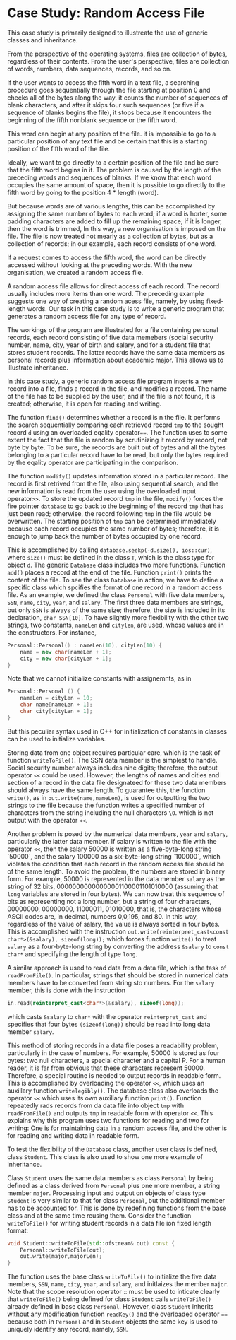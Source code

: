 # Case Study: Random Access File

This case study is primarily designed to illustreate the use of generic classes and inheritance.

From the perspective of the operating systems, files are collection of bytes, regardless of their contents. From the user's perspective, files are collection of words, numbers, data sequences, records, and so on.

If the user wants to access the fifth word in a text file, a searching procedure goes sequentially through the file starting at position 0 and checks all of the bytes along the way. it counts the number of sequences of blank characters, and after it skips four such sequences (or five if a sequence of blanks begins the file), it stops because it encounters the beginning of the fifth nonblank sequence or the fifth word.

This word can begin at any position of the file. it is impossible to go to a particular position of any text file and be certain that this is a starting position of the fifth word of the file.

Ideally, we want to go directly to a certain position of the file and be sure that the fifth word begins in it. The problem is caused by the length of the preceding words and sequences of blanks. If we know that each word occupies the same amount of space, then it is possible to go directly to the fifth word by going to the position 4 * length (word).

But because words are of various lengths, this can be accomplished by assigning the same number of bytes to each word; if a word is horter, some padding characters are added to fill up the remaining space; if it is longer, then the word is trimmed, In this way, a new organisation is imposed on the file. The file is now treated not mearly as a collection of bytes, but as a collection of records; in our example, each record consists of one word.

If a request comes to access the fifth word, the word can be directly accessed without looking at the preceding words. With the new organisation, we created a random access file.

A random access file allows for direct access of each record. The record usually includes more items than one word. The preceding example suggests one way of creating a random acess file, namely, by using fixed-length words. Our task in this case study is to write a generic program that generates a random access file for any type of record.

The workings of the program are illustrated for a file containing personal records, each record consisting of five data memebers (social security number, name, city, year of birth and salary, and for a student file that stores student records. The latter records have the same data members as personal records plus information about academic major. This allows us to illustrate inheritance.

In this case study, a generic random access file program inserts a new record into a file, finds a record in the file, and modifies a record. The name of the file has to be supplied by the user, and if the file is not found, it is created; otherwise, it is open for reading and writing.

The function `find()` determines whether a record is n the file. It performs the search sequentially comparing each retrieved record `tmp` to the sought record `d` using an overloaded eqality operator`==`. The function uses to some extent the fact that the file is random by scrutinizing it record by record, not byte by byte. To be sure, the records are built out of bytes and all the bytes belonging to a particular record have to be read, but only the bytes required by the eqality operator are participating in the comparison.

The function `modify()` updates information stored in a particular record. The record is first retrived from the file, also using sequential search, and the new information is read from the user using the overloaded input operator`>>`. To store the updated record `tmp` in the file, `modify()` forces the fire pointer `database` to go back to the beginning of the record `tmp` that has just been read; otherwise, the record following `tmp` in the file would be overwritten. The starting position of `tmp` can be determined immediately because each record occupies the same number of bytes; therefore, it is enough to jump back the number of bytes occupied by one record.

This is accomplished by calling `database.seekp(-d.size(), ios::cur)`, where `size()` must be defined in the class `T`, which is the class type for object `d`. The generic `Database` class includes two more functions. Function `add()` places a record at the end of the file. Function `print()` prints the content of the file. To see the class `Database` in action, we have to define a specific class which spcifies the format of one record in a random access file. As an example, we defined the class `Personal` with five data members, `SSN`, `name`, `city`, `year`, and `salary`. The first three data members are strings, but only `SSN` is always of the same size; therefore, the size is included in its declaration, `char SSN[10]`. To have slightly more flexibility with the other two strings, two constants, `nameLen` and `citylen`, are used, whose values are in the constructors. For instance,

```C++
Personal::Personal() : nameLen(10), cityLen(10) {
    name = new char[nameLen + 1];
    city = new char[cityLen + 1];
}
```

Note that we cannot initialize constants with assignemnts, as in 

```C++
Personal::Personal () {
    nameLen = cityLen = 10;
    char name[nameLen + 1];
    char city[cityLen + 1];
}
```

But this peculiar syntax used in C++ for initialization of constants in classes can be used to initialize variables.

Storing data from one object requires particular care, which is the task of function `writeToFile()`. The SSN data member is the simplest to handle. Social security number always includes nine digits; therefore, the output operator `<<` could be used. However, the lengths of names and cities and section of a record in the data file designateed for these two data members should always have the same length. To guarantee this, the function `write()`, as in `out.write(name,nameLen)`, is used for outputting the two strings to the file because the function writes a specified number of characters from the string including the null characters `\0`. which is not output with the operator `<<`.

Another problem is posed by the numerical data members, `year` and `salary`, particularly the latter data member. If salary is written to the file with the operator `<<`, then the salary 50000 is written as a five-byte-long string \`50000\`, and the salary 100000 as a six-byte-long string \`100000\`, which violates the condition that each record in the random access file should be of the same length. To avoid the problem, the numbers are stored in binary form. For example, 50000 is represented in the data member `salary` as the string of 32 bits, 00000000000000001100001101010000 (assuming that `long` variables are stored in four bytes). We can now treat this sequence of bits as representing not a long number, but a string of four characters, 00000000, 00000000, 11000011, 01010000, that is, the characters whose ASCII codes are, in decimal, numbers 0,0,195, and 80. In this way, regardless of the value of salary, the value is always sorted in four bytes. This is accomplished with the instruction `out.write(reinterpret_cast<const char*>(&salary), sizeof(long));` which forces function `write()` to treat `salary` as a four-byte-long string by converting the address `&salary` to `const char*` and specifying the length of type `long`.

A similar approach is used to read data from a data file, which is the task of `readFromFile()`. In particular, strings that should be stored in numerical data members have to be converted from string sto numbers. For the `salary` member, this is done with the instruction

```C++
in.read(reinterpret_cast<char*>(&salary), sizeof(long));
```

which casts `&salary` to `char*` with the operator `reinterpret_cast` and specifies that four bytes `(sizeof(long))` should be read into long data member `salary`.

This method of storing records in a data file poses a readability problem, particularly in the case of numbers. For example, 50000 is stored as four bytes: two null characters, a special character and a capital P. For a human reader, it is far from obvious that these characters represent 50000. Therefore, a special routine is needed to output records in readable form. This is accomplished by overloading the operator `<<`, which uses an auxillary function `writelegibly()`. The database class also overloads the operator `<<` which uses its own auxiliary function `print()`. Function repeatedly rads records from da data file into object `tmp` with `readFromFile()` and outputs `tmp` in readable form with operator `<<`. This explains why this program uses two functions for reading and two for writing: One is for maintaining data in a random access file, and the other is for reading and writing data in readable form.

To test the flexibility of the `Database` class, another user class is defined, class `Student`. This class is also used to show one more example of inheritance.

Class `Student` uses the same data members as class `Personal` by being defined as a class derived from `Personal` plus one more member, a string member `major`. Processing input and output on objects of class type `Student` is very similar to that for class `Personal`, but the additional member has to be accounted for. This is done by redefining functions from the base class and at the same time reusing them. Consider the function `writeToFile()` for writing student records in a data file ion fixed length format:

```C++
void Student::writeToFile(std::ofstream& out) const {
    Personal::writeToFile(out);
    out.write(major,majorLen);
}
```

The function uses the base class `writeToFile()` to initialize the five data members, `SSN`, `name`, `city`, `year`, and `salary`, and initlaizes the member `major`. Note that the scope resolution operator :: must be used to inticate clearly that `writeToFile()` being defined for class `Student` calls `writeToFile()` already defined in base class `Personal`. However, class `Student` inherits without any modification function `readKey()` and the overloaded operator `==` because both in `Personal` and in `Student` objects the same key is used to uniquely identify any record, namely, `SSN`.

